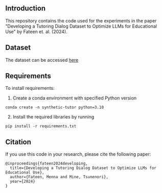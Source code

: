 ## Introduction
This repository contains the code used for the experiments in the paper "Developing a Tutoring Dialog Dataset to Optimize LLMs for Educational Use" by Fateen et. al. (2024).
## Dataset
The dataset can be accessed [here](https://huggingface.co/datasets/menna/tutor-synthetic-v2)

## Requirements
To install requirements:

1. Create a conda environment with specified Python version
```
conda create -n synthetic-tutor python=3.10
```
2. Install the required libraries by running

```
pip install -r requirements.txt
```

## Citation
If you use this code in your research, please cite the following paper:

```
@inproceedings{fateen2024developing,
  title={Developing a Tutoring Dialog Dataset to Optimize LLMs for Educational Use},
  author={Fateen, Menna and Mine, Tsunenori},
  year={2024}
}
```
